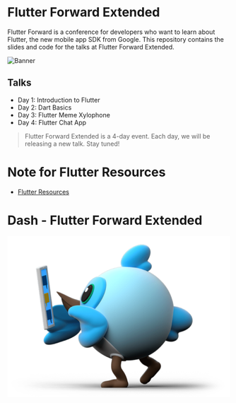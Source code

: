 # Flutter Forward Extended
Flutter Forward is a conference for developers who want to learn about Flutter, the new mobile app SDK from Google. This repository contains the slides and code for the talks at Flutter Forward Extended.
 
![Banner](images/flutter_forward.png)

## Talks

- Day 1: Introduction to Flutter
- Day 2: Dart Basics 
- Day 3: Flutter Meme Xylophone
- Day 4: Flutter Chat App 


> Flutter Forward Extended is a 4-day event. Each day, we will be releasing a new talk. Stay tuned!

# Note for Flutter Resources
- [Flutter Resources](https://github.com/Djsmk123/Flutter_Resources)

# Dash - Flutter Forward Extended
![dash](images/dash.png)
